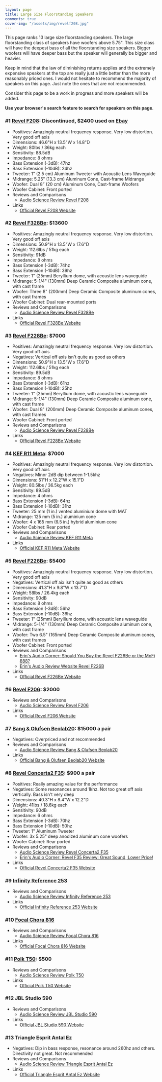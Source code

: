 ```yaml
---
layout: page
title: Large Size Floorstanding Speakers
comments: true
cover-img: "/assets/img/revelf208.jpg"
---
```


This page ranks 13 large size floorstanding speakers. The large floorstanding class of speakers have woofers above 5.75". This size class will have the deepest bass of all the floorstanding size speakers. Bigger woofers will have deeper bass but the speaker will generally be bigger and heavier.

Keep in mind that the law of diminishing returns applies and the extremely expensive speakers at the top are really just a little better than the more reasonably priced ones. I would not hesitate to recommend the majority of speakers on this page. Just note the ones that are not recommended.

Consider this page to be a work in progress and more speakers will be added.

**Use your browser's search feature to search for speakers on this page.**

### #1 [Revel F208](https://www.ebay.com/sch/i.html?_nkw=Revel+F208&mkcid=1&mkrid=711-53200-19255-0&siteid=0&campid=5339110165&customid=F208&toolid=10001&mkevt=1): Discontinued, $2400 used on [Ebay](https://www.ebay.com/sch/i.html?_nkw=Revel+F208&mkcid=1&mkrid=711-53200-19255-0&siteid=0&campid=5339110165&customid=F208&toolid=10001&mkevt=1)
- Positives: Amazingly neutral frequency response. Very low distortion. Very good off axis
- Dimensions: 46.6"H x 13.5"W x 14.8"D
- Weight: 80lbs / 36kg each
- Sensitivity: 88.5dB
- Impedance: 8 ohms
- Bass Extension (-3dB): 47hz
- Bass Extension (-10dB): 24hz
- Tweeter: 1” (2.5 cm) Aluminum Tweeter with Acoustic Lens Waveguide
- Midrange: 5.25” (13.3 cm) Aluminum Cone, Cast-frame Midrange
- Woofer: Dual 8” (20 cm) Aluminum Cone, Cast-frame Woofers
- Woofer Cabinet: Front ported
- Reviews and Comparisons
    - [Audio Science Review Revel F208](https://www.audiosciencereview.com/forum/index.php?threads/revel-f208-tower-speaker-review.13192/)
- Links
    - [Official Revel F208 Website](https://www.revelspeakers.com/products/types/floorstanding/F208-.html)

### #2 [Revel F328Be](https://sovrn.co/zpcgdsw): $13600
- Positives: Amazingly neutral frequency response. Very low distortion. Very good off axis
- Dimensions: 50.9"H x 13.5"W x 17.6"D
- Weight: 112.6lbs / 51kg each
- Sensitivity: 91dB
- Impedance: 8 ohms
- Bass Extension (-3dB): 74hz
- Bass Extension (-10dB): 39hz
- Tweeter: 1" (25mm) Beryllium dome, with acoustic lens waveguide
- Midrange: 5-1/4" (130mm) Deep Ceramic Composite aluminum cone, with cast frame
- Woofer: Three 8" (200mm) Deep Ceramic Composite aluminum cones, with cast frames
- Woofer Cabinet: Dual rear-mounted ports
- Reviews and Comparisons
    - [Audio Science Review Revel F328Be](https://www.audiosciencereview.com/forum/index.php?threads/revel-f328be-speaker-review.17443/)
- Links
    - [Official Revel F328Be Website](https://www.revelspeakers.com/products/series/series-performabe/F328+BE.html)

### #3 [Revel F228Be](https://sovrn.co/l2szjt3): $7000
- Positives: Amazingly neutral frequency response. Very low distortion. Very good off axis
- Negatives: Vertical off axis isn't quite as good as others
- Dimensions: 50.9"H x 13.5"W x 17.6"D
- Weight: 112.6lbs / 51kg each
- Sensitivity: 89.5dB
- Impedance: 8 ohms
- Bass Extension (-3dB): 61hz
- Bass Extension (-10dB): 25hz
- Tweeter: 1" (25mm) Beryllium dome, with acoustic lens waveguide
- Midrange: 5-1/4" (130mm) Deep Ceramic Composite aluminum cone, with cast frame
- Woofer: Dual 8" (200mm) Deep Ceramic Composite aluminum cones, with cast frames
- Woofer Cabinet: Front ported
- Reviews and Comparisons
    - [Audio Science Review Revel F228Be](https://www.audiosciencereview.com/forum/index.php?threads/revel-f228be-review-speaker.23659/)
- Links
    - [Official Revel F228Be Website](https://www.revelspeakers.com/products/types/floorstanding/F228BE-.html)

### #4 [KEF R11 Meta](https://www.amazon.com/KEF-R11-Meta-Walnut-Each/dp/B0BV76CB2H?crid=AY7IH4U9DBWZ&dib=eyJ2IjoiMSJ9.XmO8BfLEhEvcdMDrggxrjSflfEv-NgsikeTMKBtG8fh-04RhtutqbBFSrtbHaag4jaC9wzn0jyAXxRN4pKWamO8eDgyn7EKGa2CajdBQNYciGSoMWFFUnEROx0ARIxaFOWf7Qdu6u2_LS449J86fExEbrupFq_W0vdrJOE6rFOi6UCisM5py7XqExjjILdbqL6kVs2Ng6FfOvmrz3RkRFWHMxzif_ZbSlJ0xtFJmNDk.7ZtXL3eEi6w6WWqsqb80PU54hxiYMU2MhZX49X5-1yM&dib_tag=se&keywords=kef%2Br11%2Bmeta&qid=1749450920&sprefix=kef%2Br11%2Bmet%2Caps%2C243&sr=8-1-spons&sp_csd=d2lkZ2V0TmFtZT1zcF9hdGY&th=1&linkCode=ll1&tag=rankingspea01-20&linkId=ae199c2cae4ceb8b6514e45e7efc31dc&language=en_US&ref_=as_li_ss_tl): $7000
- Positives: Amazingly neutral frequency response. Very low distortion. Very good off axis
- Negatives: Minor 2dB dip between 1-1.5khz
- Dimensions: 51"H x 12.2"W x 15.1"D
- Weight: 80.5lbs / 36.5kg each
- Sensitivity: 89.5dB
- Impedance: 4 ohms
- Bass Extension (-3dB): 64hz
- Bass Extension (-10dB): 31hz
- Tweeter: 25 mm (1 in.) vented aluminium dome with MAT
- Midrange: 125 mm (5 in.) aluminium cone
- Woofer: 4 x 165 mm (6.5 in.) hybrid aluminium cone
- Woofer Cabinet: Rear ported
- Reviews and Comparisons
    - [Audio Science Review KEF R11 Meta](https://www.audiosciencereview.com/forum/index.php?threads/kef-r11-meta-tower-speaker-review.53282/)
- Links
    - [Official KEF R11 Meta Website](https://us.kef.com/products/r11-meta)

### #5 [Revel F226Be](https://sovrn.co/1og8hjl): $5400
- Positives: Amazingly neutral frequency response. Very low distortion. Very good off axis
- Negatives: Vertical off aix isn't quite as good as others
- Dimensions: 41.3"H x 9.8"W x 13.7"D
- Weight: 58lbs / 26.4kg each
- Sensitivity: 90dB
- Impedance: 8 ohms
- Bass Extension (-3dB): 56hz
- Bass Extension (-10dB): 36hz
- Tweeter: 1" (25mm) Beryllium dome, with acoustic lens waveguide
- Midrange: 5-1/4" (130mm) Deep Ceramic Composite aluminum cone, with cast frame
- Woofer: Two 6.5" (165mm) Deep Ceramic Composite aluminum cones, with cast frames
- Woofer Cabinet: Front ported
- Reviews and Comparisons
    - [Erin's Audio Corner: Should You Buy the Revel F226Be or the MoFi 888?](https://www.youtube.com/watch?v=xJoc_KdoLpQ)
    - [Erin's Audio Review Website Revel F226B](https://www.erinsaudiocorner.com/loudspeakers/revel_f226be/)
- Links
    - [Official Revel F226Be Website](https://www.revelspeakers.com/products/types/floorstanding/F226BE-.html)

### #6 [Revel F206](https://sovrn.co/msznt7t): $2000
- Reviews and Comparisons
    - [Audio Science Review Revel F206](https://www.audiosciencereview.com/forum/index.php?threads/revel-f206-tower-speaker-review.53691/)
- Links
    - [Official Revel F206 Website](https://www.revelspeakers.com/products/types/floorstanding/F206-.html)

### #7 [Bang & Olufsen Beolab20](https://www.bang-olufsen.com/en/us/speakers/beolab-20): $15000 a pair
- Negatives: Overpriced and not recommended
- Reviews and Comparisons
    - [Audio Science Review Bang & Olufsen Beolab20](https://www.audiosciencereview.com/forum/index.php?threads/b-o-beolab-20-speaker-review.43041/)
- Links
    - [Official Bang & Olufsen Beolab20 Website](https://www.bang-olufsen.com/en/us/speakers/beolab-20)

### #8 [Revel Concerta2 F35](https://sovrn.co/cxvgcxy): $900 a pair
- Positives: Really amazing value for the performance
- Negatives: Some resonances around 1khz. Not too great off axis vertically. Bass isn't very deep
- Dimensions: 40.3"H x 8.4"W x 12.2"D
- Weight: 41lbs / 18.6kg each
- Sensitivity: 90dB
- Impedance: 6 ohms
- Bass Extension (-3dB): 70hz
- Bass Extension (-10dB): 50hz
- Tweeter: 1" Aluminum Tweeter
- Woofer: 3x 5.25" deep anodized aluminum cone woofers
- Woofer Cabinet: Rear ported
- Reviews and Comparisons
    - [Audio Science Review Revel Concerta2 F35](https://www.audiosciencereview.com/forum/index.php?threads/revel-f35-speaker-review.12053/)
    - [Erin's Audio Corner: Revel F35 Review: Great Sound, Lower Price!](https://www.youtube.com/watch?v=hr-Qu1etIng)
- Links
    - [Official Revel Concerta2 F35 Website](https://www.revelspeakers.com/products/types/floorstanding/F35-.html)

### #9 [Infinity Reference 253](https://sovrn.co/1e99frf)
- Reviews and Comparisons
    - [Audio Science Review Infinity Reference 253](https://www.audiosciencereview.com/forum/index.php?threads/infinity-reference-253-review-speaker.17923/)
- Links
    - [Official Infinity Reference 253 Website](https://www.harmanaudio.com/loudspeakers/REFERENCE+253.html)

### #10 [Focal Chora 816](https://sovrn.co/q1zekbu)
- Reviews and Comparisons
    - [Audio Science Review Focal Chora 816](https://www.audiosciencereview.com/forum/index.php?threads/focal-chora-816-speaker-review.42988/)
- Links
    - [Official Focal Chora 816 Website](https://www.focal.com/products/chora-816)

### #11 [Polk T50](https://www.amazon.com/Polk-T50-Theater-Standing-Speaker/dp/B013LIN5W2?mcid=412146b2eee9317fae517617a827c65f&hvocijid=8221374894142988835-B013LIN5W2-&hvexpln=73&hvadid=721245378154&hvpos=&hvnetw=g&hvrand=8221374894142988835&hvpone=&hvptwo=&hvqmt=&hvdev=c&hvdvcmdl=&hvlocint=&hvlocphy=9032161&hvtargid=pla-2281435178778&th=1&linkCode=ll1&tag=rankingspea01-20&linkId=cdafd94b099ce6ae0855b44a440a94ac&language=en_US&ref_=as_li_ss_tl): $500
- Reviews and Comparisons
    - [Audio Science Review Polk T50](https://www.audiosciencereview.com/forum/index.php?threads/polk-t50-review-floor-standing-speaker.24890/)
- Links
    - [Official Polk T50 Website](https://www.polkaudio.com/en-us/product/home-speakers/floor-standing/t50/112653-new.html)

### #12 JBL Studio 590
- Reviews and Comparisons
    - [Audio Science Review JBL Studio 590](https://www.audiosciencereview.com/forum/index.php?threads/jbl-studio-590-speaker-review.47269/)
- Links
    - [Official JBL Studio 590 Website](https://www.jbl.com/loudspeakers/STUDIO+590.html)

### #13 Triangle Esprit Antal Ez
- Negatives: Dip in bass response, resonance around 260hz and others. Directivity not great. Not recommended
- Reviews and Comparisons
    - [Audio Science Review Triangle Esprit Antal Ez](https://www.audiosciencereview.com/forum/index.php?threads/triangle-esprit-antal-ez-review-tower-speaker.22080/)
- Links
    - [Official Triangle Esprit Antal Ez Website](https://trianglehifi.us/products/enceinte-colonne-esprit-ez-antal)
